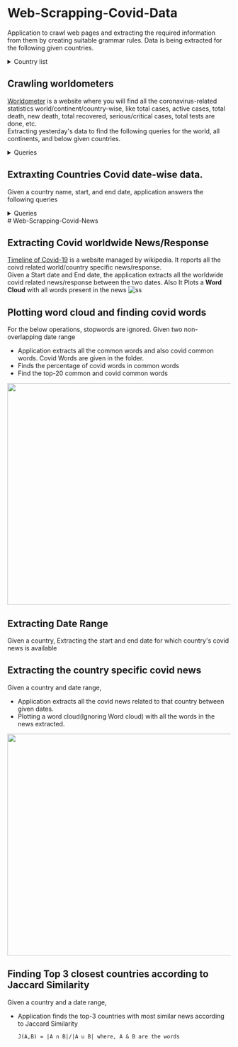 # Web-Scrapping-Covid-Data
Application to crawl web pages and extracting the required information from them by creating suitable grammar rules. Data is being extracted for the following given countries.
<details>
  <summary>Country list</summary>

  *   <details>
      <summary>Europe</summary>

       <p>
          France | UK | Russia | Italy | Germany | Spain | Poland | Netherlands | Ukraine | Belgium
        </p>
      </details>
 
  *   <details>
      <summary>North America</summary>

       <p>
          USA | Mexico | Canada | Cuba | Costa Rica | Panama
        </p>
      </details>
 
  *   <details>
      <summary>Asia</summary>

       <p>
          India | Turkey | Iran | Indonesia | Philippines | Japan | Israel | Malaysia | Thailand | Vietnam | Iraq | Bangladesh | Pakistan
        </p>
      </details>
 
  *   <details>
      <summary>South America</summary>

       <p>
          Brazil | Argentina | Colombia | Peru | Chile | Bolivia | Uruguay | Paraguay | Venezuela
        </p>
      </details>
  *   <details>
      <summary>Africa</summary>

       <p>
          South Africa | Morocco | Tunisia | Ethiopia | Libya | Egypt | Kenya | Zambia | Algeria | Botswana | Nigeria | Zimbabwe
        </p>
      </details>
  *   <details>
      <summary>Oceania</summary>

       <p>
          Australia | Fiji | Papua New Guinea | New Caledonia | New Zealand
        </p>
      </details>
 
  </details>
  
## Crawling worldometers
 [Worldometer](https://www.worldometers.info/coronavirus/) is a website where you will find all the coronavirus-related statistics world/continent/country-wise, like total cases, active cases, total death, new death, total recovered, serious/critical cases, total tests are done, etc.<br/>
 Extracting yesterday's data to find the following queries for the world, all continents, and below given countries. 
 <details>
  <summary>Queries</summary>
  <p>Total cases | Active cases | Total deaths | Total recovered | Total tests | Death/million | Tests/million | New case | New death | New recovered</p>
</details>

## Extraxting Countries Covid date-wise data.
Given a country name, start, and end date, application answers the following queries
 <details>
  <summary>Queries</summary>
 
   * Change in active cases in %
   * Change in daily death in %
   * Change in new recovered in %
   * Change in new cases in %
   * Closest country similar to Change in active cases in %
   * Closest country similar to Change in daily death in %
   * Closest country similar to Change in new recovered in %
   * Closest country similar to Change in new cases in %
</details>
# Web-Scrapping-Covid-News

## Extracting Covid worldwide News/Response

[Timeline of Covid-19](https://en.wikipedia.org/wiki/Timeline_of_the_COVID-19_pandemic) is a website managed by wikipedia. It reports all the coivd  related world/country specific news/response.<br/>
Given a Start date and End date, the application extracts all the worldwide covid related news/response between the two dates. Also It Plots a <b>Word Cloud</b> with all words present in the news
![ss](https://user-images.githubusercontent.com/47922035/160137422-6f67ddb6-231c-4658-8df6-f359f7099480.jpg)
## Plotting word cloud and finding covid words
For the below operations, stopwords are ignored.
Given two non-overlapping date range
* Application extracts all the common words and also covid common words. Covid Words are given in the folder.
* Finds the percentage of covid words in common words
* Find the top-20 common and covid common words
<img src="https://user-images.githubusercontent.com/47922035/160137569-3e225706-5316-4e67-9728-e4aaf13b3d19.png" width="900" height="500">

 ## Extracting Date Range
 
 Given a country, Extracting the start and end date for which country's covid news is available

## Extracting the country specific covid news 

Given a country and date range, 
* Application extracts all the covid news related to that country between given dates.
* Plotting a word cloud(Ignoring Word cloud) with all the words in the news extracted.
<img src="https://user-images.githubusercontent.com/47922035/160139529-e33084d1-e69c-4efb-9cb2-bb983bb51d48.png" width="900" height="500">

## Finding Top 3 closest countries according to Jaccard Similarity
Given a country and a date range,
* Application finds the top-3 countries with most similar news according to Jaccard Similarity
  ```
  J(A,B) = |A ∩ B|/|A ∪ B| where, A & B are the words
  ```
